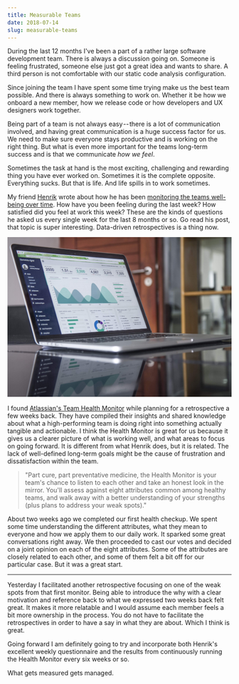 ```yaml
---
title: Measurable Teams
date: 2018-07-14
slug: measurable-teams
---
```


During the last 12 months I've been a part of a rather large software
development team. There is always a discussion going on. Someone is feeling
frustrated, someone else just got a great idea and wants to share. A third
person is not comfortable with our static code analysis configuration.

Since joining the team I have spent some time trying make us the best team
possible. And there is always something to work on. Whether it be how we onboard
a new member, how we release code or how developers and UX designers work
together.

Being part of a team is not always easy -- there is a lot of communication
involved, and having great communication is a huge success factor for us. We
need to make sure everyone stays productive and is working on the right thing.
But what is even more important for the teams long-term success and is that we
communicate _how we feel_.

Sometimes the task at hand is the most exciting, challenging and rewarding thing
you have ever worked on. Sometimes it is the complete opposite. Everything
sucks. But that is life. And life spills in to work sometimes.

My friend [Henrik][1] wrote about how he has been [monitoring the teams
well-being over time][2]. How have you been feeling during the last week? How
satisfied did you feel at work this week? These are the kinds of questions he
asked us every single week for the last 8 months or so. Go read his post, that
topic is super interesting. Data-driven retrospectives is a thing now.

<img src="./data.jpg" />

I found [Atlassian's Team Health Monitor][3] while planning for a retrospective
a few weeks back. They have compiled their insights and shared knowledge about
what a high-performing team is doing right into something actually tangible and
actionable. I think the Health Monitor is great for us because it gives us a
clearer picture of what is working well, and what areas to focus on going
forward. It is different from what Henrik does, but it is related. The lack of
well-defined long-term goals might be the cause of frustration and
dissatisfaction within the team.

> "Part cure, part preventative medicine, the Health Monitor is your team's
> chance to listen to each other and take an honest look in the mirror. You'll
> assess against eight attributes common among healthy teams, and walk away with
> a better understanding of your strengths (plus plans to address your
> weak spots)."

About two weeks ago we completed our first health checkup. We spent some time
understanding the different attributes, what they mean to everyone and how we
apply them to our daily work. It sparked some great conversations right away. We
then proceeded to cast our votes and decided on a joint opinion on each of the
eight attributes. Some of the attributes are closely related to each other, and
some of them felt a bit off for our particular case. But it was a great start.

---

Yesterday I facilitated another retrospective focusing on one of the weak spots
from that first monitor. Being able to introduce the why with a clear motivation
and reference back to what we expressed two weeks back felt great. It makes it
more relatable and I would assume each member feels a bit more ownership in the
process. You do not have to facilitate the retrospectives in order to have a say
in what they are about. Which I think is great.

Going forward I am definitely going to try and incorporate both Henrik's
excellent weekly questionnaire and the results from continuously running the
Health Monitor every six weeks or so.

What gets measured gets managed.

[1]: https://medium.com/@H_Stahl
[2]:
  https://uxplanet.org/are-you-monitoring-your-teams-well-being-if-not-you-should-b8aa53a6ce35
[3]: https://www.atlassian.com/team-playbook/health-monitor/project-teams
